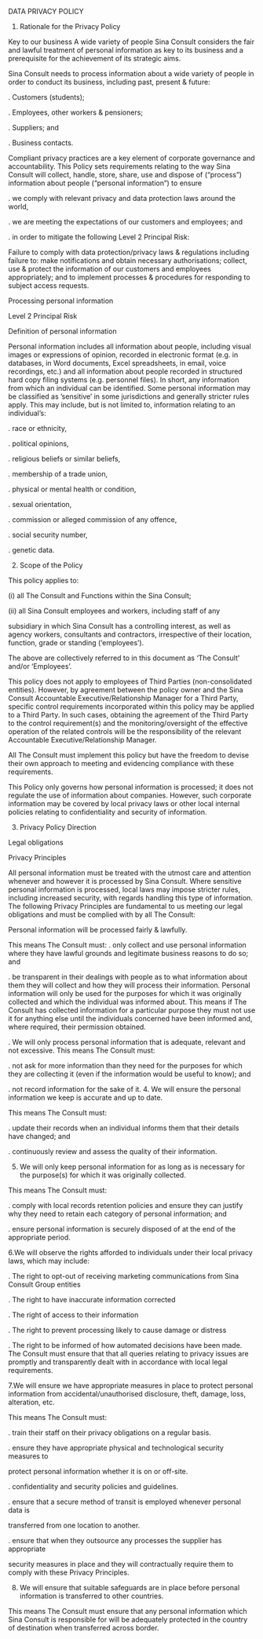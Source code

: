 DATA PRIVACY POLICY 

1. Rationale for the Privacy Policy


Key to our business
A wide variety of people
Sina Consult considers the fair and lawful treatment of personal information as key to its business and a prerequisite for the achievement of its strategic aims.

Sina Consult needs to process information about a wide variety of people in order to conduct its business, including past, present & future:

. Customers (students);

. Employees, other workers & pensioners;

. Suppliers; and

. Business contacts.

Compliant privacy practices are a key element of corporate governance and accountability. This Policy sets requirements relating to the way Sina Consult will
collect, handle, store, share, use and dispose of (“process”) information about people (“personal information”) to ensure

. we comply with relevant privacy and data protection laws around the world,

. we are meeting the expectations of our customers and employees; and

. in order to mitigate the following Level 2 Principal Risk:

Failure to comply with data protection/privacy laws & regulations including failure to: make notifications and obtain necessary authorisations; collect, 
use & protect the information of our customers and employees appropriately; and to implement processes & procedures for responding to subject access requests.

Processing personal information

Level 2 Principal Risk

Definition of personal information

Personal information includes all information about people, including visual images or expressions of opinion, recorded in electronic format (e.g. in databases, in Word documents, Excel spreadsheets, in email, voice recordings, etc.) and all information about people recorded in structured hard copy filing systems (e.g. personnel files). In short, any information from which an individual can be identified.
Some personal information may be classified as ’sensitive’ in some jurisdictions and generally stricter rules apply. This may include, but is not limited to, information relating to an individual’s:

. race or ethnicity,

. political opinions,

. religious beliefs or similar beliefs,

. membership of a trade union,

. physical or mental health or condition,

. sexual orientation,

. commission or alleged commission of any offence,

. social security number,

. genetic data.


2. Scope of the Policy

This policy applies to:

(i) all The Consult and Functions within the Sina Consult;

(ii) all Sina Consult employees and workers, including staff of any

subsidiary in which Sina Consult has a controlling interest, as well as agency workers, consultants and contractors, irrespective of their location, 
function, grade or standing (‘employees’).

The above are collectively referred to in this document as ‘The Consult’ and/or ‘Employees’.

This policy does not apply to employees of Third Parties (non-consolidated entities). However, by agreement between the policy owner and the 
Sina Consult Accountable Executive/Relationship Manager for a Third Party, specific control requirements incorporated within this policy may 
be applied to a Third Party. In such cases, obtaining the agreement of the Third Party to the control requirement(s) and the monitoring/oversight 
of the effective operation of the related controls will be the responsibility of the relevant Accountable Executive/Relationship Manager.

All The Consult must implement this policy but have the freedom to devise their own approach to meeting and evidencing compliance with these requirements.

This Policy only governs how personal information is processed; it does not regulate the use of information about companies. However, such corporate 
information may be covered by local privacy laws or other local internal policies relating to confidentiality and security of information.

3. Privacy Policy Direction

Legal obligations

Privacy Principles

All personal information must be treated with the utmost care and attention whenever and however it is processed by Sina Consult. Where sensitive personal 
information is processed, local laws may impose stricter rules, including increased security, with regards handling this type of information.
The following Privacy Principles are fundamental to us meeting our legal obligations and must be complied with by all The Consult:

Personal information will be processed fairly & lawfully.

This means The Consult must:
. only collect and use personal information where they have lawful grounds and legitimate business reasons to do so; and

. be transparent in their dealings with people as to what information about them they will collect and how they will process their information.
Personal information will only be used for the purposes for which it was originally collected and which the individual was informed about.
This means if The Consult has collected information for a particular purpose they must not use it for anything else until the individuals 
concerned have been informed and, where required, their permission obtained.

. We will only process personal information that is adequate, relevant and not excessive. This means The Consult must:

. not ask for more information than they need for the purposes for which they
are collecting it (even if the information would be useful to know); and

. not record information for the sake of it.
4. We will ensure the personal information we keep is accurate and up to date.

This means The Consult must:

. update their records when an individual informs them that their details have
changed; and

. continuously review and assess the quality of their information.

5. We will only keep personal information for as long as is necessary for the purpose(s) for which it was originally collected.

This means The Consult must:

. comply with local records retention policies and ensure they can justify why
they need to retain each category of personal information; and

. ensure personal information is securely disposed of at the end of the
appropriate period.


6.We will observe the rights afforded to individuals under their local privacy laws, which may include:

. The right to opt-out of receiving marketing communications from Sina Consult Group entities

 . The right to have inaccurate information corrected
 
. The right of access to their information

. The right to prevent processing likely to cause damage or distress

. The right to be informed of how automated decisions have been made. The Consult must ensure that that all queries relating to privacy issues 
are promptly and transparently dealt with in accordance with local legal requirements.

7.We will ensure we have appropriate measures in place to protect personal information from accidental/unauthorised disclosure, theft, damage, 
loss, alteration, etc.

This means The Consult must:

. train their staff on their privacy obligations on a regular basis.

. ensure they have appropriate physical and technological security measures to

protect personal information whether it is on or off-site.

. confidentiality and security policies and guidelines.

. ensure that a secure method of transit is employed whenever personal data is

transferred from one location to another.

. ensure that when they outsource any processes the supplier has appropriate

security measures in place and they will contractually require them to comply with these Privacy Principles.

8. We will ensure that suitable safeguards are in place before personal information is transferred to other countries.

This means The Consult must ensure that any personal information which Sina Consult is responsible for will be adequately 
protected in the country of destination when transferred across border.

